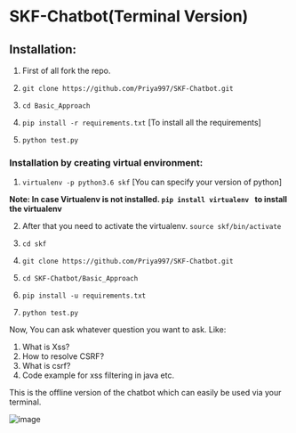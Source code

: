 # SKF-Chatbot(Terminal Version)

## Installation:
  1. First of all fork the repo.
  
  2. ``` git clone https://github.com/Priya997/SKF-Chatbot.git ```
  
  3. ``` cd Basic_Approach ```
  
  4. ``` pip install -r requirements.txt ``` [To install all the requirements]

  5. ``` python test.py ```


### Installation by creating virtual environment:

  1. ``` virtualenv -p python3.6 skf ``` [You can specify your version of python]
  
  **Note: In case Virtualenv is not installed. ```pip install virtualenv ``` to install the virtualenv**
  
  2. After that you need to activate the virtualenv.
     ``` source skf/bin/activate ```
  
  3. ``` cd skf ```
  
  4. ``` git clone https://github.com/Priya997/SKF-Chatbot.git ```
  
  5. ``` cd SKF-Chatbot/Basic_Approach ```
  
  6. ``` pip install -u requirements.txt ```
  
  7. ``` python test.py ```
  
Now, You can ask whatever question you want to ask. Like:
  1. What is Xss?
  2. How to resolve CSRF?
  3. What is csrf?
  4. Code example for xss filtering in java etc.
  
This is the offline version of the chatbot which can easily be used via your terminal. 

![image](https://github.com/Priya997/SKF-Chatbot/blob/master/demo.png)
